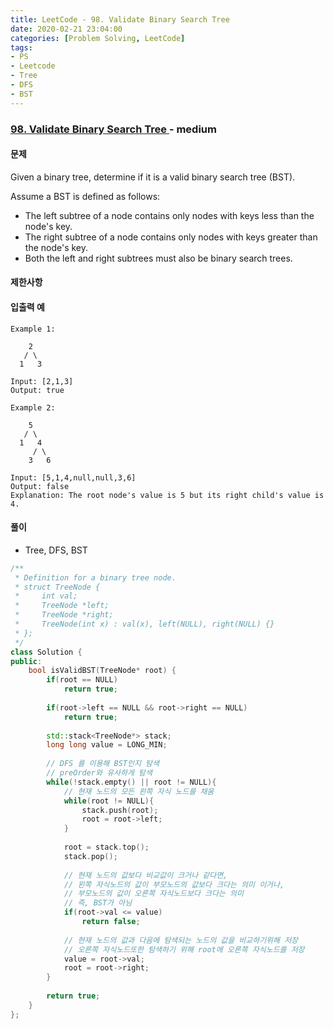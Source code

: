 ```yaml
---
title: LeetCode - 98. Validate Binary Search Tree
date: 2020-02-21 23:04:00
categories: [Problem Solving, LeetCode]
tags:
- PS
- Leetcode
- Tree
- DFS
- BST
---
```


### [ 98. Validate Binary Search Tree ](https://leetcode.com/problems/validate-binary-search-tree/) - medium

#### 문제

Given a binary tree, determine if it is a valid binary search tree (BST).

Assume a BST is defined as follows:

  - The left subtree of a node contains only nodes with keys less than the node's key.
  - The right subtree of a node contains only nodes with keys greater than the node's key.
  - Both the left and right subtrees must also be binary search trees.


#### 제한사항
  
#### 입출력 예

```
Example 1:

    2
   / \
  1   3

Input: [2,1,3]
Output: true
```
```
Example 2:

    5
   / \
  1   4
     / \
    3   6

Input: [5,1,4,null,null,3,6]
Output: false
Explanation: The root node's value is 5 but its right child's value is 4.
```

#### 풀이
  - Tree, DFS, BST

```cpp
/** 
 * Definition for a binary tree node.
 * struct TreeNode {
 *     int val;
 *     TreeNode *left;
 *     TreeNode *right;
 *     TreeNode(int x) : val(x), left(NULL), right(NULL) {}
 * };
 */
class Solution {
public:
    bool isValidBST(TreeNode* root) {
        if(root == NULL)
            return true;
        
        if(root->left == NULL && root->right == NULL)
            return true;
        
        std::stack<TreeNode*> stack;
        long long value = LONG_MIN;
        
        // DFS 를 이용해 BST인지 탐색
        // preOrder와 유사하게 탐색
        while(!stack.empty() || root != NULL){
            // 현재 노드의 모든 왼쪽 자식 노드를 채움
            while(root != NULL){
                stack.push(root);
                root = root->left;
            }
            
            root = stack.top();
            stack.pop();
            
            // 현재 노드의 값보다 비교값이 크거나 같다면,
            // 왼쪽 자식노드의 값이 부모노드의 값보다 크다는 의미 이거나,
            // 부모노드의 값이 오른쪽 자식노드보다 크다는 의미
            // 즉, BST가 아님
            if(root->val <= value)
                return false;
            
            // 현재 노드의 값과 다음에 탐색되는 노드의 값을 비교하기위해 저장
            // 오른쪽 자식노드또한 탐색하기 위해 root에 오른쪽 자식노드를 저장
            value = root->val;
            root = root->right;
        }
        
        return true;
    }
};
```

